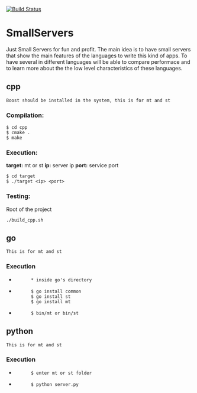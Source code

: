 
[![Build Status](https://travis-ci.org/lalanne/SmallServers.svg?branch=develop)](https://travis-ci.org/lalanne/SmallServers)

# SmallServers
Just Small Servers for fun  and profit. 
The main idea is to have small servers that show the main features of the languages to write this kind 
of apps. To have several in different languages will be able to compare performace and to learn more about 
the the low level characteristics of these languages.

## cpp
    Boost should be installed in the system, this is for mt and st
### Compilation:
```
$ cd cpp
$ cmake .
$ make
```

### Execution:
**target:** mt or st
**ip:** server ip
**port:** service port
```
$ cd target
$ ./target <ip> <port>
```

### Testing:
Root of the project
```
./build_cpp.sh
```

## go
    This is for mt and st
###     Execution
*           * inside go's directory
*           $ go install common
            $ go install st
            $ go install mt
*           $ bin/mt or bin/st

## python
    This is for mt and st
###     Execution
*           $ enter mt or st folder
*           $ python server.py
